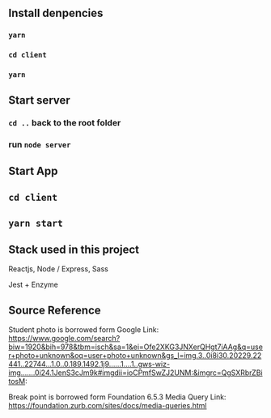 ## Install denpencies

### `yarn`

### `cd client`

### `yarn`

## Start server

### `cd ..` back to the root folder

### run `node server`

## Start App

## `cd client`

## `yarn start`

## Stack used in this project

Reactjs, Node / Express, Sass

Jest + Enzyme

## Source Reference

Student photo is borrowed form Google
Link: https://www.google.com/search?biw=1920&bih=978&tbm=isch&sa=1&ei=Ofe2XKG3JNXerQHgt7iAAg&q=user+photo+unknown&oq=user+photo+unknown&gs_l=img.3..0i8i30.20229.22441..22744...1.0..0.189.1492.1j9......1....1..gws-wiz-img.......0i24.1JenS3cJm9k#imgdii=ioCPmfSwZJ2UNM:&imgrc=QgSXRbrZBitosM:

Break point is borrowed form Foundation 6.5.3 Media Query
Link: https://foundation.zurb.com/sites/docs/media-queries.html
